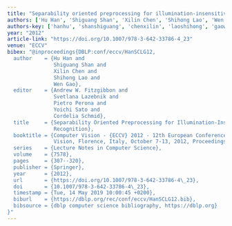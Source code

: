 ```yaml
---
title: "Separability oriented preprocessing for illumination-insensitive face recognition"
authors: ['Hu Han', 'Shiguang Shan', 'Xilin Chen', 'Shihong Lao', 'Wen Gao 0001']
authors-key: ['hanhu', 'shanshiguang', 'chenxilin', 'laoshihong', 'gaowen']
year: "2012"
article-link: "https://doi.org/10.1007/978-3-642-33786-4_23"
venue: "ECCV"
bibex: "@inproceedings{DBLP:conf/eccv/HanSCLG12,
  author    = {Hu Han and
               Shiguang Shan and
               Xilin Chen and
               Shihong Lao and
               Wen Gao},
  editor    = {Andrew W. Fitzgibbon and
               Svetlana Lazebnik and
               Pietro Perona and
               Yoichi Sato and
               Cordelia Schmid},
  title     = {Separability Oriented Preprocessing for Illumination-Insensitive Face
               Recognition},
  booktitle = {Computer Vision - {ECCV} 2012 - 12th European Conference on Computer
               Vision, Florence, Italy, October 7-13, 2012, Proceedings, Part {VII}},
  series    = {Lecture Notes in Computer Science},
  volume    = {7578},
  pages     = {307--320},
  publisher = {Springer},
  year      = {2012},
  url       = {https://doi.org/10.1007/978-3-642-33786-4\_23},
  doi       = {10.1007/978-3-642-33786-4\_23},
  timestamp = {Tue, 14 May 2019 10:00:45 +0200},
  biburl    = {https://dblp.org/rec/conf/eccv/HanSCLG12.bib},
  bibsource = {dblp computer science bibliography, https://dblp.org}
}"
---
```

